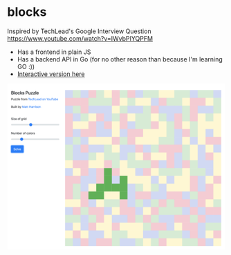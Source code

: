 # blocks

Inspired by TechLead's Google Interview Question https://www.youtube.com/watch?v=IWvbPIYQPFM

- Has a frontend in plain JS
- Has a backend API in Go (for no other reason than because I'm learning GO :))
- [Interactive version here](http://modern-setting-239720.appspot.com/)

![Screenshot](screenshot.png?raw=true "Screenshot")

